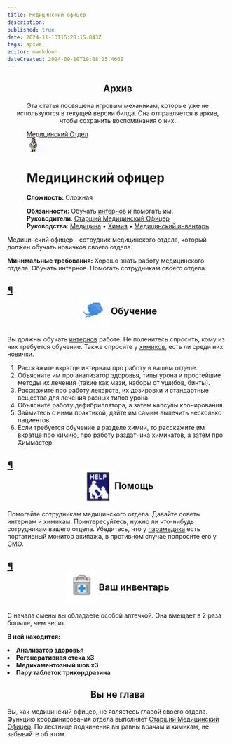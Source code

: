 ```yaml
---
title: Медицинский офицер
description: 
published: true
date: 2024-11-13T15:28:15.843Z
tags: архив
editor: markdown
dateCreated: 2024-09-10T19:08:25.466Z
---
```


<center>
<div class="warning-banner">
  <h2> Архив </h2>
  <p>Эта статья посвящена игровым механикам, которые уже не используются в текущей версии билда. Она отправляется в архив, чтобы сохранить воспоминания о них.</p><p>
</div>
</center>

<div style="display: flex; justify-content: center;">
<div class="roles-passport med">
  <div class="title med "><a href="/roles">Медицинский Отдел</a></div>
  <div>
    <div><div><img src="/roles/med/medicalofficer.png"></div></div>
  <div><div>
    <h1>Медицинский офицер</h1>
    <p><strong>Сложность:</strong> Сложная</p>
    <strong>Обязанности:</strong> Обучать <a href="/roles/intern">интернов</a> и помогать им. <br>
    <b>Руководители</b>: <a href="/roles/chiefmedicalofficer">Старший Медицинский Офицер</a><br>
    <b>Руководства</b>: <a href="/guides/medicine">Медицина</a> • <a href="/guides/chemistry">Химия</a> • <a href="/guides/medicalequipment">Медицинский инвентарь
</a>
  </div></div>
  </div>
</div>
</div>

Медицинский офицер - сотрудник медицинского отдела, который должен обучать новичков своего отдела.

**Минимальные требования:** Хорошо знать работу медицинского отдела. Обучать интернов. Помогать сотрудникам своего отдела.

<h2  id="обучение" class="toc-header"><a href="#обучение" class="toc-anchor">¶</a> <center><span id="ШапкаХирурга" class="mw-headline"><span class="sprite"><a href="/ШапкаХирурга.png" class="image is-asset-link"><img alt="помощь.png" src="/roles/med/шапкахирурга.png" align="center" decoding="async" width="" height="74" data-file-width="32" data-file-height="32"></a></span>Обучение</span></center></h2>

Вы должны обучать <a href="/roles/intern">интернов</a> работе. Не поленитесь спросить, кому из них требуется обучение. Также спросите у <a href="/roles/chemist"> химиков</a>, есть ли среди них новички.
1. Расскажите вкратце интернам про работу в вашем отделе.
2. Объясните им про анализатор здоровья, типы урона и простейшие методы их лечения (такие как мази, наборы от ушибов, бинты).
3. Расскажите про работу лекарств, их дозировки и стандартные вещества для лечения разных типов урона.
4. Объясните работу дефибриллятора, а затем капсулы клонирования.
5. Займитесь с ними практикой, дайте им самим вылечить несколько пациентов.
6. Если требуется обучение в разделе химии, то расскажите им вкратце про химию, про работу раздатчика химикатов, а затем про Химмастер.

<h2 id="помощь" class="toc-header"><a href="#помощь" class="toc-anchor">¶</a> <center><span id="помощь" class="mw-headline"><span class="sprite"><a href="/помощь.png" class="image is-asset-link"><img alt="помощь.png" src="/roles/med/помощь.png" align="center" decoding="async" width="" height="74" data-file-width="32" data-file-height="32"></a></span>Помощь</span></center></h2>

Помогайте сотрудникам медицинского отдела. Давайте советы интернам и химикам. Поинтересуйтесь, нужно ли что-нибудь сотрудникам вашего отдела. Убедитесь, что у <a href="/roles/paramedic" title="Парамедик">парамедика</a> есть портативный монитор экипажа, в противном случае попросите его у <a href="/roles/chiefmedicalofficer" title="Старший Медицинский Офицер">СМО</a>.

<h2 id="ваш-инвентарь" class="toc-header"><a href="#ваш-инвентарь" class="toc-anchor">¶</a> <center><center><span id="помощь" class="mw-headline"><span class="sprite"><a href="/аптечка_первой_помощи.png" class="image is-asset-link"><img alt="аптечка_первой_помощи.png" src="/roles/med/аптечка_первой_помощи.png" align="center" decoding="async" width="" height="74" data-file-width="32" data-file-height="32"></a></span>Ваш инвентарь</span></center></center></h2>

С начала смены вы обладаете особой аптечкой. Она вмещает в 2 раза больше, чем весит.

**В ней находится:**
<p></p>
<li><strong> Анализатор здоровья</strong></li>
<li><strong> Регенеративная стека х3</strong></li>
<li><strong> Медикаментозный шов х3</strong></li>
<li><strong> Пару таблеток трикордразина</strong></li>

<h2 id="вы-не-глава" class="toc-header"><a href="#вы-не-глава" class="toc-anchor"></a> <center> Вы не глава</center></h2>
<p>Вы, как медицинский офицер, не являетесь главой своего отдела. Функцию координирования отдела выполняет <a href="/roles/chiefmedicalofficer">Старший Медицинский Офицер</a>. По лестнице подчинения вы равны врачам и химикам, не забывайте об этом.
</p>
<p></p>
<div class="table"></div>

